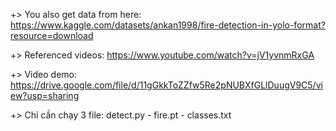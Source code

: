 +> You also get data from here: https://www.kaggle.com/datasets/ankan1998/fire-detection-in-yolo-format?resource=download

+> Referenced videos: https://www.youtube.com/watch?v=jV1yvnmRxGA

+> Video demo: https://drive.google.com/file/d/11gGkkToZZfw5Re2pNUBXfGLlDuugV9C5/view?usp=sharing

+> Chỉ cần chạy 3 file: detect.py - fire.pt - classes.txt
